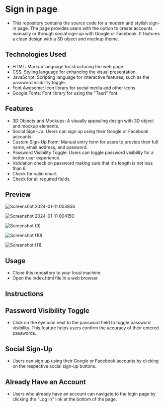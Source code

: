 # Sign in page
* This repository contains the source code for a modern and stylish sign-in page. The page provides users with the option to create accounts manually or through social sign-up with Google or Facebook. It features a clean design with a 3D object and mockup theme.

## Technologies Used
* HTML: Markup language for structuring the web page.
* CSS: Styling language for enhancing the visual presentation.
* JavaScript: Scripting language for interactive features, such as the password visibility toggle.
* Font Awesome: Icon library for social media and other icons.
* Google Fonts: Font library for using the "Tauri" font.

## Features
* 3D Objects and Mockups: A visually appealing design with 3D object and mockup elements.
* Social Sign-Up: Users can sign up using their Google or Facebook accounts.
* Custom Sign-Up Form: Manual entry form for users to provide their full name, email address, and password.
* Password Visibility Toggle: Users can toggle password visibility for a better user experience.
* Validation check on password making sure that it's length is not less than 6.
* Check for valid email.
* Check for all required fields.

## Preview
![Screenshot 2024-01-11 003836](https://github.com/Youhana001/Sign-In-Page/assets/122636336/ed6f48ac-6638-41a8-8176-408e91677f8f)

![Screenshot 2024-01-11 004150](https://github.com/Youhana001/Sign-In-Page/assets/122636336/85687ddf-ef6e-472b-842f-fc73b5311937)

![Screenshot (9)](https://github.com/Youhana001/Sign-In-Page/assets/122636336/8ea7bd08-b940-4008-bb82-2adbe3c6e52c)

![Screenshot (10)](https://github.com/Youhana001/Sign-In-Page/assets/122636336/aba793a0-6b5e-46c6-bd6a-2ad88918f76b)

![Screenshot (11)](https://github.com/Youhana001/Sign-In-Page/assets/122636336/97a0951e-245d-4bd7-b0eb-7f388e6a7e7f)



## Usage

* Clone this repository to your local machine.
* Open the index.html file in a web browser.

## Instructions

## Password Visibility Toggle
* Click on the eye icon next to the password field to toggle password visibility. This feature helps users confirm the accuracy of their entered passwords.

## Social Sign-Up
* Users can sign up using their Google or Facebook accounts by clicking on the respective social sign-up buttons.

## Already Have an Account
* Users who already have an account can navigate to the login page by clicking the "Log In" link at the bottom of the page.







